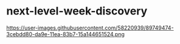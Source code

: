 # next-level-week-discovery

https://user-images.githubusercontent.com/58220939/89749474-3cebdd80-da9e-11ea-83b7-15a144651524.png

